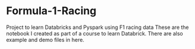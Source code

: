 # Formula-1-Racing
Project to learn Databricks and Pyspark using F1 racing data
These are the notebook I created as part of a course to learn Databrick.  There are also example and demo files in here.
